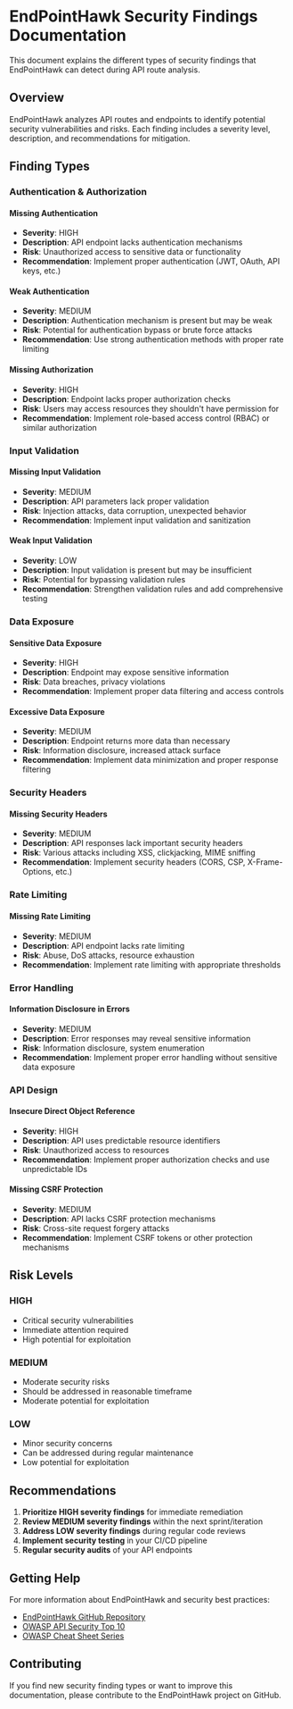 # EndPointHawk Security Findings Documentation

This document explains the different types of security findings that EndPointHawk can detect during API route analysis.

## Overview

EndPointHawk analyzes API routes and endpoints to identify potential security vulnerabilities and risks. Each finding includes a severity level, description, and recommendations for mitigation.

## Finding Types

### Authentication & Authorization

#### Missing Authentication
- **Severity**: HIGH
- **Description**: API endpoint lacks authentication mechanisms
- **Risk**: Unauthorized access to sensitive data or functionality
- **Recommendation**: Implement proper authentication (JWT, OAuth, API keys, etc.)

#### Weak Authentication
- **Severity**: MEDIUM
- **Description**: Authentication mechanism is present but may be weak
- **Risk**: Potential for authentication bypass or brute force attacks
- **Recommendation**: Use strong authentication methods with proper rate limiting

#### Missing Authorization
- **Severity**: HIGH
- **Description**: Endpoint lacks proper authorization checks
- **Risk**: Users may access resources they shouldn't have permission for
- **Recommendation**: Implement role-based access control (RBAC) or similar authorization

### Input Validation

#### Missing Input Validation
- **Severity**: MEDIUM
- **Description**: API parameters lack proper validation
- **Risk**: Injection attacks, data corruption, unexpected behavior
- **Recommendation**: Implement input validation and sanitization

#### Weak Input Validation
- **Severity**: LOW
- **Description**: Input validation is present but may be insufficient
- **Risk**: Potential for bypassing validation rules
- **Recommendation**: Strengthen validation rules and add comprehensive testing

### Data Exposure

#### Sensitive Data Exposure
- **Severity**: HIGH
- **Description**: Endpoint may expose sensitive information
- **Risk**: Data breaches, privacy violations
- **Recommendation**: Implement proper data filtering and access controls

#### Excessive Data Exposure
- **Severity**: MEDIUM
- **Description**: Endpoint returns more data than necessary
- **Risk**: Information disclosure, increased attack surface
- **Recommendation**: Implement data minimization and proper response filtering

### Security Headers

#### Missing Security Headers
- **Severity**: MEDIUM
- **Description**: API responses lack important security headers
- **Risk**: Various attacks including XSS, clickjacking, MIME sniffing
- **Recommendation**: Implement security headers (CORS, CSP, X-Frame-Options, etc.)

### Rate Limiting

#### Missing Rate Limiting
- **Severity**: MEDIUM
- **Description**: API endpoint lacks rate limiting
- **Risk**: Abuse, DoS attacks, resource exhaustion
- **Recommendation**: Implement rate limiting with appropriate thresholds

### Error Handling

#### Information Disclosure in Errors
- **Severity**: MEDIUM
- **Description**: Error responses may reveal sensitive information
- **Risk**: Information disclosure, system enumeration
- **Recommendation**: Implement proper error handling without sensitive data exposure

### API Design

#### Insecure Direct Object Reference
- **Severity**: HIGH
- **Description**: API uses predictable resource identifiers
- **Risk**: Unauthorized access to resources
- **Recommendation**: Implement proper authorization checks and use unpredictable IDs

#### Missing CSRF Protection
- **Severity**: MEDIUM
- **Description**: API lacks CSRF protection mechanisms
- **Risk**: Cross-site request forgery attacks
- **Recommendation**: Implement CSRF tokens or other protection mechanisms

## Risk Levels

### HIGH
- Critical security vulnerabilities
- Immediate attention required
- High potential for exploitation

### MEDIUM
- Moderate security risks
- Should be addressed in reasonable timeframe
- Moderate potential for exploitation

### LOW
- Minor security concerns
- Can be addressed during regular maintenance
- Low potential for exploitation

## Recommendations

1. **Prioritize HIGH severity findings** for immediate remediation
2. **Review MEDIUM severity findings** within the next sprint/iteration
3. **Address LOW severity findings** during regular code reviews
4. **Implement security testing** in your CI/CD pipeline
5. **Regular security audits** of your API endpoints

## Getting Help

For more information about EndPointHawk and security best practices:

- [EndPointHawk GitHub Repository](https://github.com/rootranjan/endpointhawk)
- [OWASP API Security Top 10](https://owasp.org/www-project-api-security/)
- [OWASP Cheat Sheet Series](https://cheatsheetseries.owasp.org/)

## Contributing

If you find new security finding types or want to improve this documentation, please contribute to the EndPointHawk project on GitHub. 